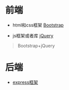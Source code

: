 # 前端

- html和css框架
[Bootstrap](http://www.bootcss.com/)

- js框架或者库
[jQuery](https://jquery.com/)


> Bootstrap+jQuery

# 后端

- [express框架](http://www.expressjs.com.cn/)
